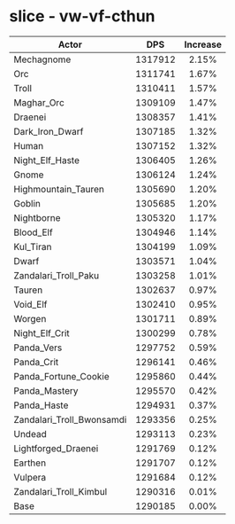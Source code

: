 # slice - vw-vf-cthun
| Actor | DPS | Increase |
|---|:---:|:---:|
|Mechagnome|1317912|2.15%|
|Orc|1311741|1.67%|
|Troll|1310411|1.57%|
|Maghar_Orc|1309109|1.47%|
|Draenei|1308357|1.41%|
|Dark_Iron_Dwarf|1307185|1.32%|
|Human|1307152|1.32%|
|Night_Elf_Haste|1306405|1.26%|
|Gnome|1306124|1.24%|
|Highmountain_Tauren|1305690|1.20%|
|Goblin|1305685|1.20%|
|Nightborne|1305320|1.17%|
|Blood_Elf|1304946|1.14%|
|Kul_Tiran|1304199|1.09%|
|Dwarf|1303571|1.04%|
|Zandalari_Troll_Paku|1303258|1.01%|
|Tauren|1302637|0.97%|
|Void_Elf|1302410|0.95%|
|Worgen|1301711|0.89%|
|Night_Elf_Crit|1300299|0.78%|
|Panda_Vers|1297752|0.59%|
|Panda_Crit|1296141|0.46%|
|Panda_Fortune_Cookie|1295860|0.44%|
|Panda_Mastery|1295570|0.42%|
|Panda_Haste|1294931|0.37%|
|Zandalari_Troll_Bwonsamdi|1293356|0.25%|
|Undead|1293113|0.23%|
|Lightforged_Draenei|1291769|0.12%|
|Earthen|1291707|0.12%|
|Vulpera|1291684|0.12%|
|Zandalari_Troll_Kimbul|1290316|0.01%|
|Base|1290185|0.00%|
